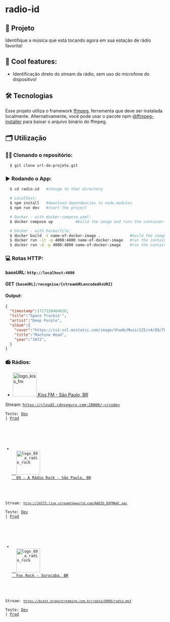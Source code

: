 # radio-id

## 🚀 Projeto
Identifique a música que está tocando agora em sua estação de rádio favorita!

## 🧊 Cool features:
- Identificação direto do stream da rádio, sem uso do microfone do dispositivo!

## 🛠️ Tecnologias
Esse projeto utiliza o framework [ffmpeg](https://ffmpeg.org), ferramenta que deve ser instalada localmente. Alternativamente, você pode usar o pacote npm [@ffmpeg-installer](https://www.npmjs.com/package/@ffmpeg-installer/ffmpeg) para baixar o arquivo binário do ffmpeg.

## 🗂️ Utilização

### 🐑🐑 Clonando o repositório:

```bash
  $ git clone url-do-projeto.git
```

### ▶️ Rodando o App:
```bash
  $ cd radio-id   #change to that directory

  # Localhost:
  $ npm install   #download dependencies to node_modules
  $ npm run dev   #start the project

  # Docker - with docker-compose.yaml:
  $ docker compose up          #build the image and runs the container

  # Docker - with Dockerfile:
  $ docker build -t name-of-docker-image .             #build the image
  $ docker run -it -p 4000:4000 name-of-docker-image   #run the container - foregroud
  $ docker run -d -p 4000:4000 name-of-docker-image    #run the container - backfround
```

### 💻 Rotas HTTP:
#### baseURL: <code>http://localhost:4000</code>
#### GET <code>{baseURL}/recognise/{streamURLencodedAsURI}</code>
#### Output:
```json
{
  "timestamp":1717126464818,
  "title":"Space Truckin'",
  "artist":"Deep Purple",
  "album":{
    "cover":"https://is1-ssl.mzstatic.com/image/thumb/Music125/v4/09/70/d0/0970d0fa-a46d-049b-125c-d131171fce1c/603497877393.jpg/400x400cc.jpg",
    "title":"Machine Head",
    "year":"1972",
  }
}
```

### 📻 Rádios:

<!-- KISS FM -->
- <a href="https://tunein.com/radio/Kiss-FM-São-Paulo-1021-s6165/">
    <img 
      width="75px"
      alt="logo_kiss_fm" 
      src="https://cdn-profiles.tunein.com/s6165/images/logod.png?t=636927382740000000"
    />
    Kiss FM - São Paulo, BR
  </a>
Stream: <code>https://cloud2.cdnseguro.com:20000/;</code></br>
Teste: 
[Dev](http://localhost:4000/recognise/https%3A%2F%2Fcloud2.cdnseguro.com%3A20000%2F%3B) | 
[Prod](https://radio-id-service-3qh6bgqgpq-rj.a.run.app/recognise/https%3A%2F%2Fcloud2.cdnseguro.com%3A20000%2F%3B)

<!-- 89 -->
- <a href="https://tunein.com/89fmaradiorock/">
    <img 
      width="75px"
      alt="logo_89_a_radio_rock" 
      src="https://cdn-profiles.tunein.com/s85089/images/logod.jpg?t=638023933120000000"
    />
    89 - A Rádio Rock - São Paulo, BR
  </a>
Stream: <code>http://24373.live.streamtheworld.com/RADIO_89FMAAC.aac</code></br>
Teste: 
[Dev](http://localhost:4000/recognise/http%3A%2F%2F24373.live.streamtheworld.com%2FRADIO_89FMAAC.aac) | 
[Prod](https://radio-id-service-3qh6bgqgpq-rj.a.run.app/recognise/http%3A%2F%2F24373.live.streamtheworld.com%2FRADIO_89FMAAC.aac)

<!-- FOX ROCK -->
- <a href="https://tunein.com/radio/RADIO-FOX-ROCK-879-s120826/">
    <img 
      width="75px"
      alt="logo_89_a_radio_rock" 
      src="https://cdn-profiles.tunein.com/s120826/images/logod.png?t=636565167687330000"
    />
    Fox Rock - Sorocaba, BR
  </a>
Stream: <code>https://bcast.brapostreaming.com.br/radio/8000/radio.mp3</code></br>
Teste: 
[Dev](http://localhost:4000/recognise/https%3A%2F%2Fbcast.brapostreaming.com.br%2Fradio%2F8000%2Fradio.mp3) | 
[Prod](https://radio-id-service-3qh6bgqgpq-rj.a.run.app/recognise/https%3A%2F%2Fbcast.brapostreaming.com.br%2Fradio%2F8000%2Fradio.mp3)